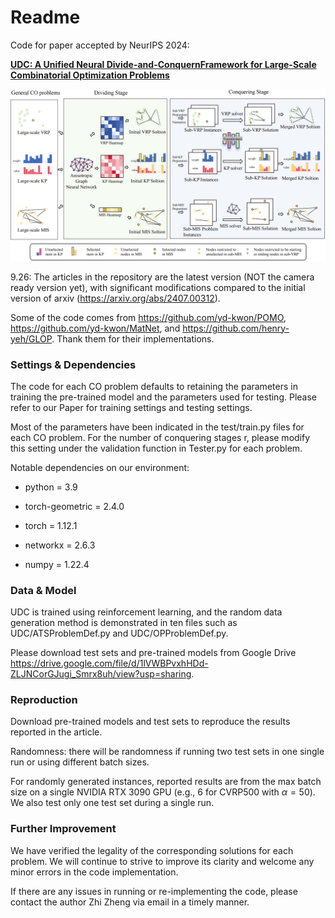 # Readme


Code for paper accepted by NeurIPS 2024:


[**UDC: A Unified Neural Divide-and-ConquernFramework for Large-Scale Combinatorial Optimization Problems**](https://arxiv.org/abs/2407.00312)

![UDC](UDC.png)

9.26: The articles in the repository are the latest version (NOT the camera ready version yet), with significant modifications compared to the initial version of arxiv (https://arxiv.org/abs/2407.00312).

Some of the code comes from https://github.com/yd-kwon/POMO, https://github.com/yd-kwon/MatNet, and https://github.com/henry-yeh/GLOP. Thank them for their implementations.

### Settings & Dependencies

The code for each CO problem defaults to retaining the parameters in training the pre-trained model and the parameters used for testing. Please refer to our Paper for training settings and testing settings.

Most of the parameters have been indicated in the test/train.py files for each CO problem. For the number of conquering stages r, please modify this setting under the validation function in Tester.py for each problem.

Notable dependencies on our environment:

* python = 3.9

* torch-geometric = 2.4.0

* torch = 1.12.1

* networkx = 2.6.3

* numpy = 1.22.4


### Data & Model

UDC is trained using reinforcement learning, and the random data generation method is demonstrated in ten files such as UDC/ATSProblemDef.py and UDC/OPProblemDef.py.

Please download test sets and pre-trained models from Google Drive https://drive.google.com/file/d/1lVWBPvxhHDd-ZLJNCorGJugi_Smrx8uh/view?usp=sharing.


### Reproduction

Download pre-trained models and test sets to reproduce the results reported in the article.

Randomness: there will be randomness if running two test sets in one single run or using different batch sizes.

For randomly generated instances, reported results are from the max batch size on a single NVIDIA RTX 3090 GPU (e.g., 6 for CVRP500 with $\alpha=50$). We also test only one test set during a single run.


### Further Improvement

We have verified the legality of the corresponding solutions for each problem. We will continue to strive to improve its clarity and welcome any minor errors in the code implementation.

If there are any issues in running or re-implementing the code, please contact the author Zhi Zheng via email in a timely manner.